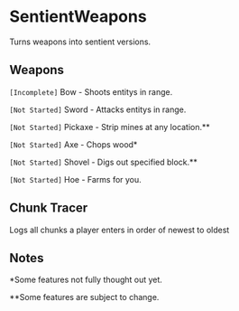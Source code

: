 # SentientWeapons
Turns weapons into sentient versions.

## Weapons
```[Incomplete]``` Bow - Shoots entitys in range.

```[Not Started]``` Sword - Attacks entitys in range.

```[Not Started]``` Pickaxe - Strip mines at any location.**

```[Not Started]``` Axe - Chops wood*

```[Not Started]``` Shovel - Digs out specified block.**

```[Not Started]``` Hoe - Farms for you.

## Chunk Tracer
Logs all chunks a player enters in order of newest to oldest

## Notes
*Some features not fully thought out yet.

**Some features are subject to change.
